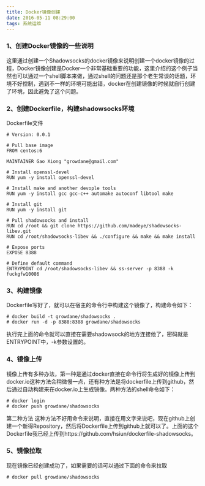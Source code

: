 ```yaml
---
title: Docker镜像创建
date: 2016-05-11 08:29:00
tags: 系统运维
---
```


### 1、创建Docker镜像的一些说明 ###
这里通过创建一个Shadowsocks的docker镜像来说明创建一个docker镜像的过程，Docker镜像创建是Docker一个非常基础重要的功能，这里介绍的这个例子当然也可以通过一个shell脚本来做，通过shell的问题还是那个老生常谈的话题，环境不好控制，遇到不一样的环境可能出错，docker在创建镜像的时候就自行创建了环境，因此避免了这个问题。


### 2、创建Dockerfile，构建shadowsocks环境 ###

Dockerfile文件
```
# Version: 0.0.1

# Pull base image
FROM centos:6

MAINTAINER Gao Xiong "growdane@gmail.com"

# Install openssl-devel
RUN yum -y install openssl-devel

# Install make and another devople tools
RUN yum -y install gcc gcc-c++ automake autoconf libtool make

# Install git 
RUN yum -y install git

# Pull shadowsocks and install
RUN cd /root && git clone https://github.com/madeye/shadowsocks-libev.git
RUN cd /root/shadowsocks-libev && ./configure && make && make install

# Expose ports
EXPOSE 8388

# Define default command
ENTRYPOINT cd /root/shadowsocks-libev && ss-server -p 8388 -k fuckgfw10086
```

### 3、构建镜像 ###
Dockerfile写好了，就可以在宿主的命令行中构建这个镜像了，构建命令如下：
```
# docker build -t growdane/shadowsocks .
# docker run -d -p 8388:8388 growdane/shadowsocks
```
执行完上面的命令就可以直接在需要shadowsock的地方连接他了，密码就是ENTRYPOINT中，-k参数设置的。

### 4、镜像上传 ###
镜像上传有多种办法，第一种是通过docker直接在命令行将生成好的镜像上传到 docker.io这种方法会稍微慢一点，还有种方法是将dockerfile上传到github，然后通过自动构建来在docker.io上生成镜像。两种方法的shell命令如下：
```
# docker login
# docker push growdane/shadowsocks
```

第二种方法
这种方法不好用命令来说明，直接在用文字来说吧，现在github上创建一个新得Repository，然后将Dockerfile上传到github上就可以了。上面的这个Dockerfile我已经上传到https://github.com/hsiun/dockerfile-shadowsocks。

### 5、镜像拉取 ###
现在镜像已经创建成功了，如果需要的话可以通过下面的命令来拉取
```
# docker pull growdane/shadowsocks
```

